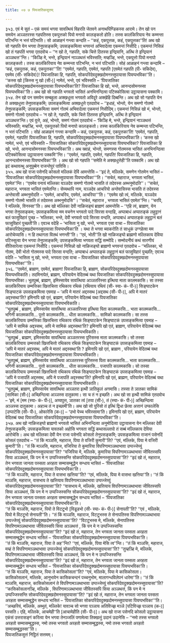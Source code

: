 ```yaml
---
title: ०७ ७ पियजातिकसुत्तम्

---
```


३५३. एवं मे सुतं – एकं समयं भगवा सावत्थियं विहरति जेतवने अनाथपिण्डिकस्स आरामे। तेन खो पन समयेन अञ्ञतरस्स गहपतिस्स एकपुत्तको पियो मनापो कालङ्कतो होति। तस्स कालंकिरियाय नेव कम्मन्ता पटिभन्ति न भत्तं पटिभाति। सो आळाहनं गन्त्वा कन्दति – ‘‘कहं, एकपुत्तक, कहं, एकपुत्तका’’ति! अथ खो सो गहपति येन भगवा तेनुपसङ्कमि; उपसङ्कमित्वा भगवन्तं अभिवादेत्वा एकमन्तं निसीदि। एकमन्तं निसिन्नं खो तं गहपतिं भगवा एतदवोच – ‘‘न खो ते, गहपति, सके चित्ते ठितस्स इन्द्रियानि, अत्थि ते इन्द्रियानं अञ्ञथत्त’’न्ति। ‘‘किञ्हि मे, भन्ते, इन्द्रियानं नाञ्ञथत्तं भविस्सति; मय्हञ्हि, भन्ते, एकपुत्तो पियो मनापो कालङ्कतो। तस्स कालंकिरियाय नेव कम्मन्ता पटिभन्ति, न भत्तं पटिभाति। सोहं आळाहनं गन्त्वा कन्दामि – ‘कहं, एकपुत्तक, कहं, एकपुत्तका’’’ति! ‘‘एवमेतं, गहपति, एवमेतं, गहपति [एवमेतं गहपति (पी॰ सकिदेव), एवमेव (सी॰ सकिदेव)]! पियजातिका हि, गहपति, सोकपरिदेवदुक्खदोमनस्सुपायासा पियप्पभविका’’ति। ‘‘कस्स खो [किस्स नु खो (सी॰)] नामेतं, भन्ते, एवं भविस्सति – ‘पियजातिका सोकपरिदेवदुक्खदोमनस्सुपायासा पियप्पभविका’ति? पियजातिका हि खो, भन्ते, आनन्दसोमनस्सा पियप्पभविका’’ति। अथ खो सो गहपति भगवतो भासितं अनभिनन्दित्वा पटिक्कोसित्वा उट्ठायासना पक्कामि।  
३५४. तेन खो पन समयेन सम्बहुला अक्खधुत्ता भगवतो अविदूरे अक्खेहि दिब्बन्ति। अथ खो सो गहपति येन ते अक्खधुत्ता तेनुपसङ्कमि; उपसङ्कमित्वा अक्खधुत्ते एतदवोच – ‘‘इधाहं, भोन्तो, येन समणो गोतमो तेनुपसङ्कमिं; उपसङ्कमित्वा समणं गोतमं अभिवादेत्वा एकमन्तं निसीदिम्। एकमन्तं निसिन्नं खो मं, भोन्तो, समणो गोतमो एतदवोच – ‘न खो ते, गहपति, सके चित्ते ठितस्स इन्द्रियानि, अत्थि ते इन्द्रियानं अञ्ञथत्त’न्ति। एवं वुत्ते, अहं, भोन्तो, समणं गोतमं एतदवोचं – ‘किञ्हि मे, भन्ते, इन्द्रियानं नाञ्ञथत्तं भविस्सति; मय्हञ्हि, भन्ते, एकपुत्तको पियो मनापो कालङ्कतो। तस्स कालंकिरियाय नेव कम्मन्ता पटिभन्ति, न भत्तं पटिभाति । सोहं आळाहनं गन्त्वा कन्दामि – कहं, एकपुत्तक, कहं, एकपुत्तका’ति! ‘एवमेतं, गहपति, एवमेतं, गहपति! पियजातिका हि, गहपति, सोकपरिदेवदुक्खदोमनस्सुपायासा पियप्पभविका’ति। ‘कस्स खो नामेतं, भन्ते, एवं भविस्सति – पियजातिका सोकपरिदेवदुक्खदोमनस्सुपायासा पियप्पभविका? पियजातिका हि खो, भन्ते, आनन्दसोमनस्सा पियप्पभविका’ति। अथ ख्वाहं, भोन्तो, समणस्स गोतमस्स भासितं अनभिनन्दित्वा पटिक्कोसित्वा उट्ठायासना पक्कमि’’न्ति। ‘‘एवमेतं, गहपति, एवमेतं, गहपति! पियजातिका हि, गहपति, आनन्दसोमनस्सा पियप्पभविका’’ति । अथ खो सो गहपति ‘‘समेति मे अक्खधुत्तेही’’ति पक्कामि। अथ खो इदं कथावत्थु अनुपुब्बेन राजन्तेपुरं पाविसि।  
३५५. अथ खो राजा पसेनदि कोसलो मल्लिकं देविं आमन्तेसि – ‘‘इदं ते, मल्लिके, समणेन गोतमेन भासितं – ‘पियजातिका सोकपरिदेवदुक्खदोमनस्सुपायासा पियप्पभविका’’’ति। ‘‘सचेतं, महाराज, भगवता भासितं, एवमेत’’न्ति। ‘‘एवमेव पनायं मल्लिका यञ्ञदेव समणो गोतमो भासति तं तदेवस्स अब्भनुमोदति’’। ‘‘सचेतं, महाराज, भगवता भासितं एवमेतन्ति। सेय्यथापि नाम, यञ्ञदेव आचरियो अन्तेवासिस्स भासति तं तदेवस्स अन्तेवासी अब्भनुमोदति – ‘एवमेतं, आचरिय, एवमेतं, आचरिया’’’ति। ‘‘एवमेव खो त्वं, मल्लिके, यञ्ञदेव समणो गोतमो भासति तं तदेवस्स अब्भनुमोदसि’’। ‘‘सचेतं, महाराज , भगवता भासितं एवमेत’’न्ति। ‘‘चरपि, रे मल्लिके, विनस्सा’’ति। अथ खो मल्लिका देवी नाळिजङ्घं ब्राह्मणं आमन्तेसि – ‘‘एहि त्वं, ब्राह्मण, येन भगवा तेनुपसङ्कम; उपसङ्कमित्वा मम वचनेन भगवतो पादे सिरसा वन्दाहि, अप्पाबाधं अप्पातङ्कं लहुट्ठानं बलं फासुविहारं पुच्छ – ‘मल्लिका, भन्ते, देवी भगवतो पादे सिरसा वन्दति, अप्पाबाधं अप्पातङ्कं लहुट्ठानं बलं फासुविहारं पुच्छती’ति। एवञ्च वदेहि – ‘भासिता नु खो, भन्ते, भगवता एसा वाचा – पियजातिका सोकपरिदेवदुक्खदोमनस्सुपायासा पियप्पभविका’ति । यथा ते भगवा ब्याकरोति तं साधुकं उग्गहेत्वा मम आरोचेय्यासि। न हि तथागता वितथं भणन्ती’’ति। ‘‘एवं, भोती’’ति खो नाळिजङ्घो ब्राह्मणो मल्लिकाय देविया पटिस्सुत्वा येन भगवा तेनुपसङ्कमि; उपसङ्कमित्वा भगवता सद्धिं सम्मोदि। सम्मोदनीयं कथं सारणीयं वीतिसारेत्वा एकमन्तं निसीदि। एकमन्तं निसिन्नो खो नाळिजङ्घो ब्राह्मणो भगवन्तं एतदवोच – ‘‘मल्लिका, भो गोतम, देवी भोतो गोतमस्स पादे सिरसा वन्दति; अप्पाबाधं अप्पातङ्कं लहुट्ठानं बलं फासुविहारं पुच्छति; एवञ्च वदेति – ‘भासिता नु खो, भन्ते, भगवता एसा वाचा – पियजातिका सोकपरिदेवदुक्खदोमनस्सुपायासा पियप्पभविका’’’ति।  
३५६. ‘‘एवमेतं, ब्राह्मण, एवमेतं, ब्राह्मण! पियजातिका हि, ब्राह्मण, सोकपरिदेवदुक्खदोमनस्सुपायासा पियप्पभविकाति। तदमिनापेतं, ब्राह्मण, परियायेन वेदितब्बं यथा पियजातिका सोकपरिदेवदुक्खदोमनस्सुपायासा पियप्पभविका। भूतपुब्बं, ब्राह्मण, इमिस्सायेव सावत्थिया अञ्ञतरिस्सा इत्थिया माता कालमकासि। सा तस्सा कालकिरियाय उम्मत्तिका खित्तचित्ता रथिकाय रथिकं [रथियाय रथियं (सी॰ स्या॰ कं॰ पी॰)] सिङ्घाटकेन सिङ्घाटकं उपसङ्कमित्वा एवमाह – ‘अपि मे मातरं अद्दस्सथ [अद्दसथ (सी॰ पी॰)], अपि मे मातरं अद्दस्सथा’ति? इमिनापि खो एतं, ब्राह्मण, परियायेन वेदितब्बं यथा पियजातिका सोकपरिदेवदुक्खदोमनस्सुपायासा पियप्पभविकाति।  
‘‘भूतपुब्बं , ब्राह्मण, इमिस्सायेव सावत्थिया अञ्ञतरिस्सा इत्थिया पिता कालमकासि… भाता कालमकासि… भगिनी कालमकासि… पुत्तो कालमकासि… धीता कालमकासि… सामिको कालमकासि। सा तस्स कालकिरियाय उम्मत्तिका खित्तचित्ता रथिकाय रथिकं सिङ्घाटकेन सिङ्घाटकं उपसङ्कमित्वा एवमाह – ‘अपि मे सामिकं अद्दस्सथ, अपि मे सामिकं अद्दस्सथा’ति? इमिनापि खो एतं, ब्राह्मण, परियायेन वेदितब्बं यथा पियजातिका सोकपरिदेवदुक्खदोमनस्सुपायासा पियप्पभविकाति।  
‘‘भूतपुब्बं , ब्राह्मण, इमिस्सायेव सावत्थिया अञ्ञतरस्स पुरिसस्स माता कालमकासि। सो तस्सा कालकिरियाय उम्मत्तको खित्तचित्तो रथिकाय रथिकं सिङ्घाटकेन सिङ्घाटकं उपसङ्कमित्वा एवमाह – ‘अपि मे मातरं अद्दस्सथ, अपि मे मातरं अद्दस्सथा’ति ? इमिनापि खो एतं, ब्राह्मण , परियायेन वेदितब्बं यथा पियजातिका सोकपरिदेवदुक्खदोमनस्सुपायासा पियप्पभविकाति।  
‘‘भूतपुब्बं, ब्राह्मण, इमिस्सायेव सावत्थिया अञ्ञतरस्स पुरिसस्स पिता कालमकासि… भाता कालमकासि… भगिनी कालमकासि… पुत्तो कालमकासि… धीता कालमकासि… पजापति कालमकासि। सो तस्सा कालकिरियाय उम्मत्तको खित्तचित्तो रथिकाय रथिकं सिङ्घाटकेन सिङ्घाटकं उपसङ्कमित्वा एवमाह – ‘अपि मे पजापतिं अद्दस्सथ, अपि मे पजापतिं अद्दस्सथा’ति? इमिनापि खो एतं, ब्राह्मण, परियायेन वेदितब्बं यथा पियजातिका सोकपरिदेवदुक्खदोमनस्सुपायासा पियप्पभविकाति।  
‘‘भूतपुब्बं, ब्राह्मण, इमिस्सायेव सावत्थिया अञ्ञतरा इत्थी ञातिकुलं अगमासि। तस्सा ते ञातका सामिकं [सामिका (सी॰)] अच्छिन्दित्वा अञ्ञस्स दातुकामा। सा च तं न इच्छति। अथ खो सा इत्थी सामिकं एतदवोच – ‘इमे, मं [मम (स्या॰ कं॰ पी॰)], अय्यपुत्त, ञातका त्वं [तया (सी॰), तं (स्या॰ कं॰ पी॰)] अच्छिन्दित्वा अञ्ञस्स दातुकामा। अहञ्च तं न इच्छामी’ति। अथ खो सो पुरिसो तं इत्थिं द्विधा छेत्वा अत्तानं उप्फालेसि [उप्पाटेसि (सी॰ पी॰), ओफारेसि (क॰)] – ‘उभो पेच्च भविस्सामा’ति। इमिनापि खो एतं, ब्राह्मण, परियायेन वेदितब्बं यथा पियजातिका सोकपरिदेवदुक्खदोमनस्सुपायासा पियप्पभविका’’ति।  
३५७. अथ खो नाळिजङ्घो ब्राह्मणो भगवतो भासितं अभिनन्दित्वा अनुमोदित्वा उट्ठायासना येन मल्लिका देवी तेनुपसङ्कमि; उपसङ्कमित्वा यावतको अहोसि भगवता सद्धिं कथासल्लापो तं सब्बं मल्लिकाय देविया आरोचेसि। अथ खो मल्लिका देवी येन राजा पसेनदि कोसलो तेनुपसङ्कमि; उपसङ्कमित्वा राजानं पसेनदिं कोसलं एतदवोच – ‘‘तं किं मञ्ञसि, महाराज, पिया ते वजिरी कुमारी’’ति? ‘‘एवं, मल्लिके, पिया मे वजिरी कुमारी’’ति। ‘‘तं किं मञ्ञसि, महाराज, वजिरिया ते कुमारिया विपरिणामञ्ञथाभावा उप्पज्जेय्युं सोकपरिदेवदुक्खदोमनस्सुपायासा’’ति? ‘‘वजिरिया मे, मल्लिके, कुमारिया विपरिणामञ्ञथाभावा जीवितस्सपि सिया अञ्ञथत्तं, किं पन मे न उप्पज्जिस्सन्ति सोकपरिदेवदुक्खदोमनस्सुपायासा’’ति? ‘‘इदं खो तं, महाराज, तेन भगवता जानता पस्सता अरहता सम्मासम्बुद्धेन सन्धाय भासितं – ‘पियजातिका सोकपरिदेवदुक्खदोमनस्सुपायासा पियप्पभविका’ति।  
‘‘तं किं मञ्ञसि, महाराज, पिया ते वासभा खत्तिया’’ति? ‘‘एवं, मल्लिके, पिया मे वासभा खत्तिया’’ति। ‘‘तं किं मञ्ञसि, महाराज, वासभाय ते खत्तियाय विपरिणामञ्ञथाभावा उप्पज्जेय्युं सोकपरिदेवदुक्खदोमनस्सुपायासा’’ति? ‘‘वासभाय मे, मल्लिके, खत्तियाय विपरिणामञ्ञथाभावा जीवितस्सपि सिया अञ्ञथत्तं, किं पन मे न उप्पज्जिस्सन्ति सोकपरिदेवदुक्खदोमनस्सुपायासा’’ति? ‘‘इदं खो तं, महाराज, तेन भगवता जानता पस्सता अरहता सम्मासम्बुद्धेन सन्धाय भासितं – ‘पियजातिका सोकपरिदेवदुक्खदोमनस्सुपायासा पियप्पभविका’ति।  
‘‘तं किं मञ्ञसि, महाराज, पियो ते विटटूभो [विडूडभो (सी॰ स्या॰ कं॰ पी॰)] सेनापती’’ति? ‘‘एवं , मल्लिके, पियो मे विटटूभो सेनापती’’ति। ‘‘तं किं मञ्ञसि, महाराज, विटटूभस्स ते सेनापतिस्स विपरिणामञ्ञथाभावा उप्पज्जेय्युं सोकपरिदेवदुक्खदोमनस्सुपायासा’’ति? ‘‘विटटूभस्स मे, मल्लिके, सेनापतिस्स विपरिणामञ्ञथाभावा जीवितस्सपि सिया अञ्ञथत्तं , किं पन मे न उप्पज्जिस्सन्ति सोकपरिदेवदुक्खदोमनस्सुपायासा’’ति? ‘‘इदं खो तं, महाराज, तेन भगवता जानता पस्सता अरहता सम्मासम्बुद्धेन सन्धाय भासितं – ‘पियजातिका सोकपरिदेवदुक्खदोमनस्सुपायासा पियप्पभविका’ति।  
‘‘तं किं मञ्ञसि, महाराज, पिया ते अह’’न्ति? ‘‘एवं, मल्लिके, पिया मेसि त्व’’न्ति। ‘‘तं किं मञ्ञसि, महाराज, मय्हं ते विपरिणामञ्ञथाभावा उप्पज्जेय्युं सोकपरिदेवदुक्खदोमनस्सुपायासा’’ति? ‘‘तुय्हञ्हि मे, मल्लिके, विपरिणामञ्ञथाभावा जीवितस्सपि सिया अञ्ञथत्तं, किं पन मे न उप्पज्जिस्सन्ति सोकपरिदेवदुक्खदोमनस्सुपायासा’’ति? ‘‘इदं खो तं, महाराज, तेन भगवता जानता पस्सता अरहता सम्मासम्बुद्धेन सन्धाय भासितं – ‘पियजातिका सोकपरिदेवदुक्खदोमनस्सुपायासा पियप्पभविका’ति।  
‘‘तं किं मञ्ञसि, महाराज, पिया ते कासिकोसला’’ति? ‘‘एवं, मल्लिके, पिया मे कासिकोसला। कासिकोसलानं, मल्लिके, आनुभावेन कासिकचन्दनं पच्चनुभोम, मालागन्धविलेपनं धारेमा’’ति। ‘‘तं किं मञ्ञसि, महाराज, कासिकोसलानं ते विपरिणामञ्ञथाभावा उप्पज्जेय्युं सोकपरिदेवदुक्खदोमनस्सुपायासा’’ति? ‘‘कासिकोसलानञ्हि, मल्लिके , विपरिणामञ्ञथाभावा जीवितस्सपि सिया अञ्ञथत्तं, किं पन मे न उप्पज्जिस्सन्ति सोकपरिदेवदुक्खदोमनस्सुपायासा’’ति? ‘‘इदं खो तं, महाराज, तेन भगवता जानता पस्सता अरहता सम्मासम्बुद्धेन सन्धाय भासितं – ‘पियजातिका सोकपरिदेवदुक्खदोमनस्सुपायासा पियप्पभविका’’’ति।  
‘‘अच्छरियं, मल्लिके, अब्भुतं, मल्लिके! यावञ्च सो भगवा पञ्ञाय अतिविज्झ मञ्ञे [पटिविज्झ पञ्ञाय (क॰)] पस्सति। एहि, मल्लिके, आचमेही’’ति [आचामेहीति (सी॰ पी॰)]। अथ खो राजा पसेनदि कोसलो उट्ठायासना एकंसं उत्तरासङ्गं करित्वा येन भगवा तेनञ्जलिं पणामेत्वा तिक्खत्तुं उदानं उदानेसि – ‘‘नमो तस्स भगवतो अरहतो सम्मासम्बुद्धस्स, नमो तस्स भगवतो अरहतो सम्मासम्बुद्धस्स, नमो तस्स भगवतो अरहतो सम्मासम्बुद्धस्सा’’ति।  
पियजातिकसुत्तं निट्ठितं सत्तमम्।  

